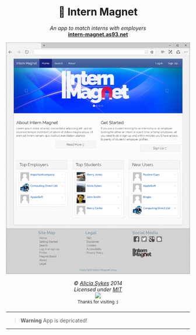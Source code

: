 <h1 align="center">🧲 Intern Magnet</h1>
<p align="center">
  <i>An app to match interns with employers</i><br>
  <b><a href="https://intern-magnet.as93.net/">intern-magnet.as93.net</a></b>
</p>
<p align="center">
  <a href="https://github.com/intern-magnet">
    <img width="600" src="screenshot.png" />
  </a>
</p>

<!-- License + Copyright -->
<p  align="center">
  <i>© <a href="https://aliciasykes.com">Alicia Sykes</a> 2014</i><br>
  <i>Licensed under <a href="https://gist.github.com/Lissy93/143d2ee01ccc5c052a17">MIT</a></i><br>
  <a href="https://github.com/lissy93"><img src="https://i.ibb.co/4KtpYxb/octocat-clean-mini.png" /></a><br>
  <sup>Thanks for visiting :)</sup>
</p>

---

> **Warning** App is depricated!

---

<!-- Dinosaur -->
<!-- 
                        . - ~ ~ ~ - .
      ..     _      .-~               ~-.
     //|     \ `..~                      `.
    || |      }  }              /       \  \
(\   \\ \~^..'                 |         }  \
 \`.-~  o      /       }       |        /    \
 (__          |       /        |       /      `.
  `- - ~ ~ -._|      /_ - ~ ~ ^|      /- _      `.
              |     /          |     /     ~-.     ~- _
              |_____|          |_____|         ~ - . _ _~_-_
-->
